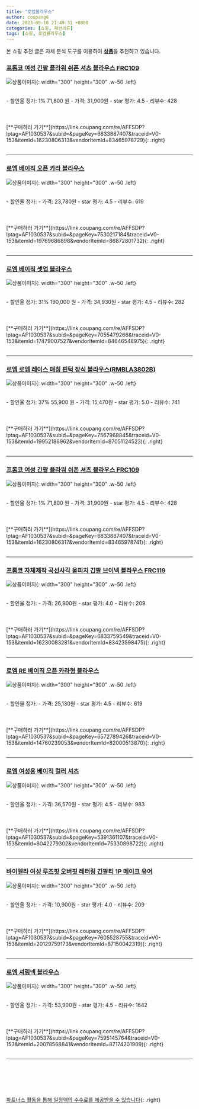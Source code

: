 ```yaml
---
title: "로엠블라우스"
author: coupang6
date: 2023-09-18 21:49:31 +0800
categories: [쇼핑, 패션의류]
tags: [쇼핑, 로엠블라우스]
---
```


본 쇼핑 추천 글은 자체 분석 도구를 이용하여 [**상품**](https://link.coupang.com/a/bao1ui)을 추천하고 있습니다.

### [프롬코 여성 긴팔 플라워 쉬폰 셔츠 블라우스 FRC109](https://link.coupang.com/re/AFFSDP?lptag=AF1030537&subid=&pageKey=6833887407&traceid=V0-153&itemId=16230806313&vendorItemId=83465978729)

![상품이미지](https://thumbnail10.coupangcdn.com/thumbnails/remote/230x230ex/image/vendor_inventory/42db/1369b3481e39643761c4da16494dbb87cc02201e23c493942563a8dc8630.jpg){: width="300" height="300" .w-50 .left}


<br>
- 할인율 정가: 1%  71,800   원
- 가격: 31,900원
- star 평가: 4.5
- 리뷰수: 428
<br>
<br>
<br>
<br>
[**구매하러 가기**](https://link.coupang.com/re/AFFSDP?lptag=AF1030537&subid=&pageKey=6833887407&traceid=V0-153&itemId=16230806313&vendorItemId=83465978729){: .right}
<br>
<br>

---

### [로엠 베이직 오픈 카라 블라우스](https://link.coupang.com/re/AFFSDP?lptag=AF1030537&subid=&pageKey=7530217184&traceid=V0-153&itemId=19769686898&vendorItemId=86872801732)

![상품이미지](https://thumbnail6.coupangcdn.com/thumbnails/remote/230x230ex/image/rs_quotation_api/azbfkqc1/ec60f62c28844324b4af5f82f0a9c951.jpg){: width="300" height="300" .w-50 .left}


<br>
- 할인율 정가: 
- 가격: 23,780원
- star 평가: 4.5
- 리뷰수: 619
<br>
<br>
<br>
<br>
[**구매하러 가기**](https://link.coupang.com/re/AFFSDP?lptag=AF1030537&subid=&pageKey=7530217184&traceid=V0-153&itemId=19769686898&vendorItemId=86872801732){: .right}
<br>
<br>

---

### [로엠 베이직 셋업 블라우스](https://link.coupang.com/re/AFFSDP?lptag=AF1030537&subid=&pageKey=7055479266&traceid=V0-153&itemId=17479007527&vendorItemId=84646548975)

![상품이미지](https://thumbnail8.coupangcdn.com/thumbnails/remote/230x230ex/image/rs_quotation_api/yl0d20c0/778f0e3dba394de6aae9de21a4f0c3f8.jpg){: width="300" height="300" .w-50 .left}


<br>
- 할인율 정가: 31%  190,000   원
- 가격: 34,930원
- star 평가: 4.5
- 리뷰수: 282
<br>
<br>
<br>
<br>
[**구매하러 가기**](https://link.coupang.com/re/AFFSDP?lptag=AF1030537&subid=&pageKey=7055479266&traceid=V0-153&itemId=17479007527&vendorItemId=84646548975){: .right}
<br>
<br>

---

### [로엠 로엠 레이스 매칭 핀턱 장식 블라우스(RMBLA3802B)](https://link.coupang.com/re/AFFSDP?lptag=AF1030537&subid=&pageKey=7567968845&traceid=V0-153&itemId=19952186962&vendorItemId=87051124523)

![상품이미지](https://thumbnail7.coupangcdn.com/thumbnails/remote/230x230ex/image/vendor_inventory/1e02/2ca6c2356bcfcc43ff336b0cb184b2c6b14e2b61079fcf7ec872c6002228.jpg){: width="300" height="300" .w-50 .left}


<br>
- 할인율 정가: 37%  55,900   원
- 가격: 15,470원
- star 평가: 5.0
- 리뷰수: 741
<br>
<br>
<br>
<br>
[**구매하러 가기**](https://link.coupang.com/re/AFFSDP?lptag=AF1030537&subid=&pageKey=7567968845&traceid=V0-153&itemId=19952186962&vendorItemId=87051124523){: .right}
<br>
<br>

---

### [프롬코 여성 긴팔 플라워 쉬폰 셔츠 블라우스 FRC109](https://link.coupang.com/re/AFFSDP?lptag=AF1030537&subid=&pageKey=6833887407&traceid=V0-153&itemId=16230806317&vendorItemId=83465978741)

![상품이미지](https://thumbnail9.coupangcdn.com/thumbnails/remote/230x230ex/image/vendor_inventory/7f3f/c29c7d797b7a9f8df60d834f01beed59bbcdb81d36f18c68d0d2d4eeb17c.jpg){: width="300" height="300" .w-50 .left}


<br>
- 할인율 정가: 1%  71,800   원
- 가격: 31,900원
- star 평가: 4.5
- 리뷰수: 428
<br>
<br>
<br>
<br>
[**구매하러 가기**](https://link.coupang.com/re/AFFSDP?lptag=AF1030537&subid=&pageKey=6833887407&traceid=V0-153&itemId=16230806317&vendorItemId=83465978741){: .right}
<br>
<br>

---

### [프롬코 자체제작 곡선사각 울피치 긴팔 브이넥 블라우스 FRC119](https://link.coupang.com/re/AFFSDP?lptag=AF1030537&subid=&pageKey=6833759549&traceid=V0-153&itemId=16230083281&vendorItemId=83423598475)

![상품이미지](https://thumbnail6.coupangcdn.com/thumbnails/remote/230x230ex/image/vendor_inventory/d1b0/bc39f444611eb040d0b863c47bc8659854e006225d339c176513da7b0d60.jpg){: width="300" height="300" .w-50 .left}


<br>
- 할인율 정가: 
- 가격: 26,900원
- star 평가: 4.0
- 리뷰수: 209
<br>
<br>
<br>
<br>
[**구매하러 가기**](https://link.coupang.com/re/AFFSDP?lptag=AF1030537&subid=&pageKey=6833759549&traceid=V0-153&itemId=16230083281&vendorItemId=83423598475){: .right}
<br>
<br>

---

### [로엠 RE 베이직 오픈 카라형 블라우스](https://link.coupang.com/re/AFFSDP?lptag=AF1030537&subid=&pageKey=6572789426&traceid=V0-153&itemId=14760239053&vendorItemId=82000513870)

![상품이미지](https://thumbnail9.coupangcdn.com/thumbnails/remote/230x230ex/image/rs_quotation_api/rqpebl2w/97e4103a786b4e4dab1cc6dc58334620.jpg){: width="300" height="300" .w-50 .left}


<br>
- 할인율 정가: 
- 가격: 25,130원
- star 평가: 4.5
- 리뷰수: 619
<br>
<br>
<br>
<br>
[**구매하러 가기**](https://link.coupang.com/re/AFFSDP?lptag=AF1030537&subid=&pageKey=6572789426&traceid=V0-153&itemId=14760239053&vendorItemId=82000513870){: .right}
<br>
<br>

---

### [로엠 여성용 베이직 컬러 셔츠](https://link.coupang.com/re/AFFSDP?lptag=AF1030537&subid=&pageKey=5391361107&traceid=V0-153&itemId=8042279302&vendorItemId=75330898722)

![상품이미지](https://thumbnail6.coupangcdn.com/thumbnails/remote/230x230ex/image/rs_quotation_api/b4bokotw/d12bdac754c343d797cc77f1f5a5cf8f.jpg){: width="300" height="300" .w-50 .left}


<br>
- 할인율 정가: 
- 가격: 36,570원
- star 평가: 4.5
- 리뷰수: 983
<br>
<br>
<br>
<br>
[**구매하러 가기**](https://link.coupang.com/re/AFFSDP?lptag=AF1030537&subid=&pageKey=5391361107&traceid=V0-153&itemId=8042279302&vendorItemId=75330898722){: .right}
<br>
<br>

---

### [바이엘라 여성 루즈핏 오버핏 레터링 긴팔티 1P 메이크 유어](https://link.coupang.com/re/AFFSDP?lptag=AF1030537&subid=&pageKey=7605528755&traceid=V0-153&itemId=20129759173&vendorItemId=87150042319)

![상품이미지](https://thumbnail10.coupangcdn.com/thumbnails/remote/230x230ex/image/vendor_inventory/be36/a29917ae7771df200c3fac5b43ff4e35e67d5c8462d179cf689322c1ade1.jpg){: width="300" height="300" .w-50 .left}


<br>
- 할인율 정가: 
- 가격: 10,900원
- star 평가: 4.0
- 리뷰수: 209
<br>
<br>
<br>
<br>
[**구매하러 가기**](https://link.coupang.com/re/AFFSDP?lptag=AF1030537&subid=&pageKey=7605528755&traceid=V0-153&itemId=20129759173&vendorItemId=87150042319){: .right}
<br>
<br>

---

### [로엠 셔링넥 블라우스](https://link.coupang.com/re/AFFSDP?lptag=AF1030537&subid=&pageKey=7595145764&traceid=V0-153&itemId=20078568841&vendorItemId=87174201909)

![상품이미지](https://thumbnail8.coupangcdn.com/thumbnails/remote/230x230ex/image/rs_quotation_api/gp4hgp2c/fa2ead12469b469c9a103f462890c905.jpg){: width="300" height="300" .w-50 .left}


<br>
- 할인율 정가: 
- 가격: 53,900원
- star 평가: 4.5
- 리뷰수: 1642
<br>
<br>
<br>
<br>
[**구매하러 가기**](https://link.coupang.com/re/AFFSDP?lptag=AF1030537&subid=&pageKey=7595145764&traceid=V0-153&itemId=20078568841&vendorItemId=87174201909){: .right}
<br>
<br>

---
<br><br><br><br><br> [파트너스 활동을 통해 일정액의 수수료를 제공받을 수 있습니다](https://link.coupang.com/a/bao1ui){: .right}